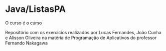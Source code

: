 # Java/ListasPA
O curso é o curso

Repositório com os exercicíos realizados por Lucas Fernandes, João Cunha e Alisson Oliveira na matéria de Programação de Aplicativos do professor Fernando Nakagawa
